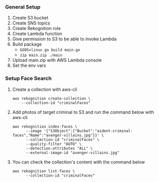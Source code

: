 ### General Setup

1. Create S3 bucket
2. Create SNS topics
3. Create Rekognition role
4. Create Lambda function
5. Give permission to S3 to be able to invoke Lambda
6. Build package
    - `GOOS=linux go build main.go`
    - `zip main.zip ./main`
7. Upload main.zip with AWS Lambda console
8. Set the env vars

### Setup Face Search

1. Create a collection with aws-cli
    ```
    aws rekognition create-collection \
        --collection-id "criminalFaces"
    ```
2. Add photos of target criminal to S3 and run the command below with aws-cli
    ```
    aws rekognition index-faces \      
          --image '{"S3Object":{"Bucket":"aident-criminal-faces","Name":"avenger-villains.jpg"}}' \
          --collection-id "criminalFaces" \
          --quality-filter "AUTO" \
          --detection-attributes "ALL" \
          --external-image-id "avenger-villains.jpg"
    ```
3. You can check the collection's content with the command below
    ```
    aws rekognition list-faces \
          --collection-id "criminalFaces"  
    ```